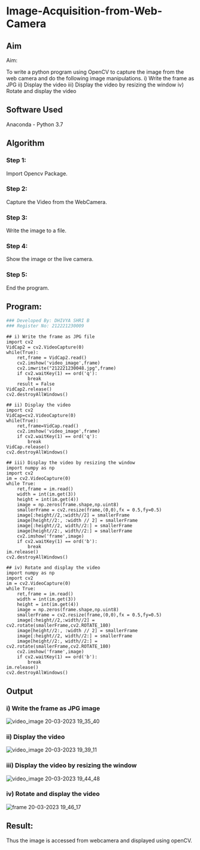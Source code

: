 # Image-Acquisition-from-Web-Camera
## Aim
 
Aim:
 
To write a python program using OpenCV to capture the image from the web camera and do the following image manipulations.
i) Write the frame as JPG 
ii) Display the video 
iii) Display the video by resizing the window
iv) Rotate and display the video

## Software Used
Anaconda - Python 3.7
## Algorithm
### Step 1:
Import Opencv Package.

### Step 2:
Capture the Video from the WebCamera.

### Step 3:
Write the image to a file.

### Step 4:
Show the image or the live camera.

### Step 5:
End the program.

## Program:
``` Python
### Developed By: DHIVYA SHRI B
### Register No: 212221230009
```
```
## i) Write the frame as JPG file
import cv2
VidCap2 = cv2.VideoCapture(0)
while(True):
    ret,frame = VidCap2.read()
    cv2.imshow('video_image',frame)
    cv2.imwrite("212221230048.jpg",frame)
    if cv2.waitKey(1) == ord('q'):
        break
    result = False
VidCap2.release()
cv2.destroyAllWindows()
```
```
## ii) Display the video
import cv2
VidCap=cv2.VideoCapture(0)
while(True):
    ret,frame=VidCap.read()
    cv2.imshow('video_image',frame)
    if cv2.waitKey(1) == ord('q'):
        break
VidCap.release()
cv2.destroyAllWindows()
```
```
## iii) Display the video by resizing the window
import numpy as np
import cv2
im = cv2.VideoCapture(0)
while True:
    ret,frame = im.read()
    width = int(im.get(3))
    height = int(im.get(4))
    image = np.zeros(frame.shape,np.uint8)
    smallerFrame = cv2.resize(frame,(0,0),fx = 0.5,fy=0.5)
    image[:height//2,:width//2] = smallerFrame
    image[height//2:, :width // 2] = smallerFrame
    image[:height//2, width//2:] = smallerFrame
    image[height//2:, width//2:] = smallerFrame
    cv2.imshow('frame',image)
    if cv2.waitKey(1) == ord('b'):
        break
im.release()
cv2.destroyAllWindows()
```
```
## iv) Rotate and display the video
import numpy as np
import cv2
im = cv2.VideoCapture(0)
while True:
    ret,frame = im.read()
    width = int(im.get(3))
    height = int(im.get(4))
    image = np.zeros(frame.shape,np.uint8)
    smallerFrame = cv2.resize(frame,(0,0),fx = 0.5,fy=0.5)
    image[:height//2,:width//2] = cv2.rotate(smallerFrame,cv2.ROTATE_180)
    image[height//2:, :width // 2] = smallerFrame
    image[:height//2, width//2:] = smallerFrame
    image[height//2:, width//2:] = cv2.rotate(smallerFrame,cv2.ROTATE_180)
    cv2.imshow('frame',image)
    if cv2.waitKey(1) == ord('b'):
        break
im.release()
cv2.destroyAllWindows()
```
## Output

### i) Write the frame as JPG image
![video_image 20-03-2023 19_35_40](https://user-images.githubusercontent.com/94505585/226369065-c62be9a6-6e39-4837-a287-3d383c288915.png)


### ii) Display the video
![video_image 20-03-2023 19_39_11](https://user-images.githubusercontent.com/94505585/226370036-c969cc40-4bb9-49b0-aa7b-543cd6d33e9e.png)



### iii) Display the video by resizing the window
![video_image 20-03-2023 19_44_48](https://user-images.githubusercontent.com/94505585/226370125-ecf7fc39-892f-4b01-a30a-15e27443f931.png)


### iv) Rotate and display the video
![frame 20-03-2023 19_46_17](https://user-images.githubusercontent.com/94505585/226370222-ca99b22a-536c-44a4-91ec-ef2a181fb925.png)

## Result:
Thus the image is accessed from webcamera and displayed using openCV.
